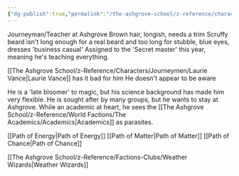 ```yaml
---
{"dg-publish":true,"permalink":"/the-ashgrove-school/z-reference/characters/journeymen/steven-harwood/"}
---
```


Journeyman/Teacher at Ashgrove 
Brown hair, longish, needs a trim Scruffy beard isn't long enough for a real beard and too long for stubble, blue eyes, dresses 'business casual' Assigned to the 'Secret master' this year, meaning he's teaching everything.

[[The Ashgrove School/z-Reference/Characters/Journeymen/Laurie Vance\|Laurie Vance]] has it bad for him
He doesn't appear to be aware

He is a 'late bloomer' to magic, but his science background has made him very flexible. He is sought after by many groups, but he wants to stay at Ashgrove. While an academic at heart, he sees the [[The Ashgrove School/z-Reference/World Factions/The Academics/Academics\|Academics]] as parasites.

[[Path of Energy\|Path of Energy]]
[[Path of Matter\|Path of Matter]]
[[Path of Chance\|Path of Chance]]

[[The Ashgrove School/z-Reference/Factions-Clubs/Weather Wizards\|Weather Wizards]]

